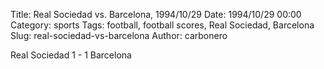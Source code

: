 Title: Real Sociedad vs. Barcelona, 1994/10/29
Date: 1994/10/29 00:00
Category: sports
Tags: football, football scores, Real Sociedad, Barcelona
Slug: real-sociedad-vs-barcelona
Author: carbonero


Real Sociedad 1 - 1 Barcelona
